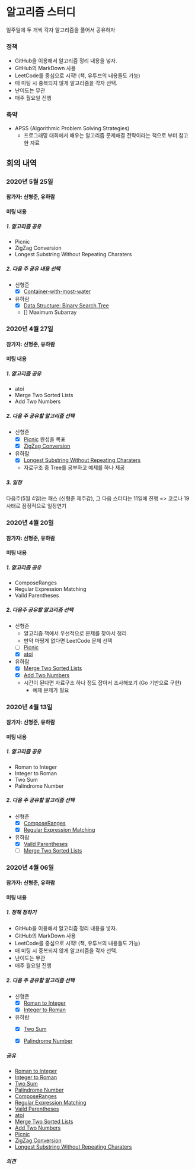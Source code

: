 # 알고리즘 스터디
일주일에 두 개씩 각자 알고리즘을 풀어서 공유하자

### 정책
  - GitHub을 이용해서 알고리즘 정리 내용을 넣자.
  - GitHub의 MarkDown 사용
  - LeetCode를 중심으로 시작! (책, 유투브의 내용들도 가능)
  - 매 미팅 시 중복되지 않게 알고리즘을 각자 선택.
  - 난이도는 무관
  - 매주 월요일 진행
### 축약
  - APSS (Algorithmic Problem Solving Strategies)
    - 프로그래밍 대회에서 배우는 알고리즘 문제해결 전략이라는 책으로 부터 참고한 자료
## 회의 내역
### 2020년 5월 25일
#### 참가자: 신형준, 유하람
#### 미팅 내용
##### 1. 알고리즘 공유
  - Picnic
  - ZigZag Conversion
  - Longest Substring Without Repeating Charaters
##### 2. 다음 주 공유 내용 선택  
  - 신형준
    - [X] [Container-with-most-water](https://github.com/HyungJune/AlgorithmSelfStudy/blob/master/Container%20with%20most%20water.md)
  - 유하람
    - [X] [Data Structure: Binary Search Tree](https://github.com/HyungJune/AlgorithmSelfStudy/blob/master/Data%20Structure:%20Binary%20Search%20Tree.md)
    - [] Maximum Subarray
      
### 2020년 4월 27일
#### 참가자: 신형준, 유하람
#### 미팅 내용
##### 1. 알고리즘 공유
  - atoi
  - Merge Two Sorted Lists
  - Add Two Numbers
##### 2. 다음 주 공유할 알고리즘 선택
  - 신형준
    - [X] [Picnic](https://github.com/HyungJune/AlgorithmSelfStudy/blob/master/APSS/Picnic.md) 완성을 목표
    - [X] [ZigZag Conversion](https://github.com/HyungJune/AlgorithmSelfStudy/blob/master/ZigZag%20Conversion.md)
  - 유하람
    - [X] [Longest Substring Without Repeating Charaters](https://github.com/HyungJune/AlgorithmSelfStudy/blob/master/Longest%20Substring%20Without%20Repeating%20Characters.md)
    - 자료구조 중 Tree를 공부하고 예제를 하나 제공
##### 3. 일정
다음주(5월 4일)는 패스 (신형준 제주감), 그 다음 스터디는 11일에 진행
=> 코로나 19 사태로 잠정적으로 일정연기
### 2020년 4월 20일
#### 참가자: 신형준, 유하람
#### 미팅 내용
##### 1. 알고리즘 공유
  - ComposeRanges
  - Regular Expression Matching
  - Vaild Parentheses
##### 2. 다음주 공유할 알고리즘 선택
  - 신형준
    - 알고리즘 책에서 우선적으로 문제를 찾아서 정리
    - 만약 마땅게 없다면 LeetCode 문제 선택
    - [ ] [Picnic](https://github.com/HyungJune/AlgorithmSelfStudy/blob/master/APSS/Picnic.md)
    - [X] [atoi](https://github.com/HyungJune/AlgorithmSelfStudy/blob/master/atoi.md)
  - 유하람
    - [X] [Merge Two Sorted Lists](https://github.com/HyungJune/AlgorithmSelfStudy/blob/master/Merge%20Two%20Sorted%20Lists.md)
    - [X] [Add Two Numbers](https://github.com/HyungJune/AlgorithmSelfStudy/blob/master/Add%20Two%20Numbers.md)
    - 시간이 된다면 자료구조 하나 정도 잡아서 조사해보기 (Go 기반으로 구현)
      - 예제 문제가 필요
### 2020년 4월 13일
#### 참가자: 신형준, 유하람
#### 미팅 내용
##### 1. 알고리즘 공유
  - Roman to Integer
  - Integer to Roman
  - Two Sum
  - Palindrome Number
##### 2. 다음 주 공유할 알고리즘 선택
  - 신형준
    - [X] [ComposeRanges](https://github.com/HyungJune/AlgorithmSelfStudy/blob/master/ComposeRanges.md)
    - [X] [Regular Expression Matching](https://github.com/HyungJune/AlgorithmSelfStudy/blob/master/Regular%20Expression%20Matching.md)
  - 유하람
    - [X] [Vaild Parentheses](https://github.com/HyungJune/AlgorithmSelfStudy/blob/master/Valid%20Parentheses.md)
    - [ ] [Merge Two Sorted Lists](https://github.com/HyungJune/AlgorithmSelfStudy/blob/master/Merge%20Two%20Sorted%20Lists.md)
 
### 2020년 4월 06일
#### 참가자: 신형준, 유하람
#### 미팅 내용
##### 1. 정책 정하기
  - GitHub을 이용해서 알고리즘 정리 내용을 넣자.
  - GitHub의 MarkDown 사용
  - LeetCode를 중심으로 시작! (책, 유투브의 내용들도 가능)
  - 매 미팅 시 중복되지 않게 알고리즘을 각자 선택.
  - 난이도는 무관
  - 매주 월요일 진행
##### 2. 다음 주 공유할 알고리즘 선택
  - 신형준   
    - [X] [Roman to Integer](https://github.com/HyungJune/AlgorithmSelfStudy/blob/master/Roman%20to%20Integer.md)
    - [X] [Integer to Roman](https://github.com/HyungJune/AlgorithmSelfStudy/blob/master/Integer%20to%20Roman.md)
  - 유하람
    - [X] [Two Sum](https://github.com/HyungJune/AlgorithmSelfStudy/blob/master/Two%20Sum.md)
    - [X] [Palindrome Number](https://github.com/HyungJune/AlgorithmSelfStudy/blob/master/Palindrome%20Number.md)
    
    

##### 공유 
  - [Roman to Integer](https://github.com/HyungJune/AlgorithmSelfStudy/blob/master/Roman%20to%20Integer.md)
  - [Integer to Roman](https://github.com/HyungJune/AlgorithmSelfStudy/blob/master/Integer%20to%20Roman.md)
  - [Two Sum](https://github.com/HyungJune/AlgorithmSelfStudy/blob/master/Two%20Sum.md)
  - [Palindrome Number](https://github.com/HyungJune/AlgorithmSelfStudy/blob/master/Palindrome%20Number.md)
  - [ComposeRanges](https://github.com/HyungJune/AlgorithmSelfStudy/blob/master/ComposeRanges.md)
  - [Regular Expression Matching](https://github.com/HyungJune/AlgorithmSelfStudy/blob/master/Regular%20Expression%20Matching.md)
  - [Vaild Parentheses](https://github.com/HyungJune/AlgorithmSelfStudy/blob/master/Valid%20Parentheses.md)
  - [atoi](https://github.com/HyungJune/AlgorithmSelfStudy/blob/master/atoi.md)
  - [Merge Two Sorted Lists](https://github.com/HyungJune/AlgorithmSelfStudy/blob/master/Merge%20Two%20Sorted%20Lists.md)
  - [Add Two Numbers](https://github.com/HyungJune/AlgorithmSelfStudy/blob/master/Add%20Two%20Numbers.md)
  - [Picnic](https://github.com/HyungJune/AlgorithmSelfStudy/blob/master/APSS/Picnic.md)
  - [ZigZag Conversion](https://github.com/HyungJune/AlgorithmSelfStudy/blob/master/ZigZag%20Conversion.md)
  - [Longest Substring Without Repeating Charaters](https://github.com/HyungJune/AlgorithmSelfStudy/blob/master/Longest%20Substring%20Without%20Repeating%20Characters.md)
##### 의견
